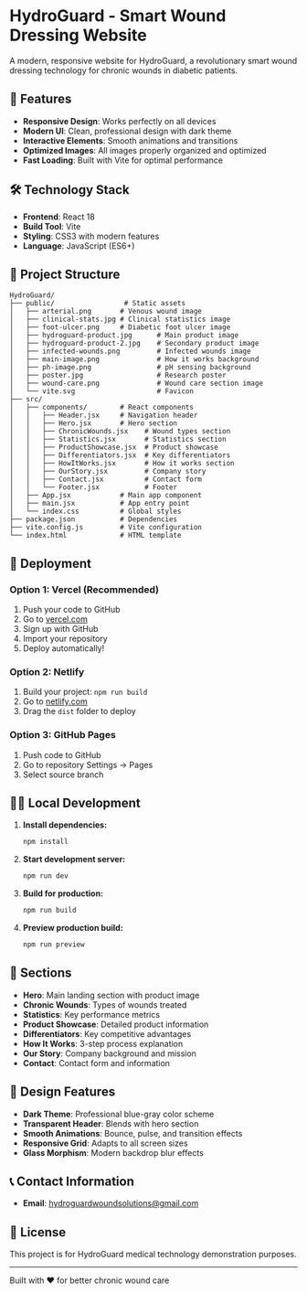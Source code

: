 # HydroGuard - Smart Wound Dressing Website

A modern, responsive website for HydroGuard, a revolutionary smart wound dressing technology for chronic wounds in diabetic patients.

## 🚀 Features

- **Responsive Design**: Works perfectly on all devices
- **Modern UI**: Clean, professional design with dark theme
- **Interactive Elements**: Smooth animations and transitions
- **Optimized Images**: All images properly organized and optimized
- **Fast Loading**: Built with Vite for optimal performance

## 🛠️ Technology Stack

- **Frontend**: React 18
- **Build Tool**: Vite
- **Styling**: CSS3 with modern features
- **Language**: JavaScript (ES6+)

## 📁 Project Structure

```
HydroGuard/
├── public/                 # Static assets
│   ├── arterial.png       # Venous wound image
│   ├── clinical-stats.jpg # Clinical statistics image
│   ├── foot-ulcer.png     # Diabetic foot ulcer image
│   ├── hydroguard-product.jpg      # Main product image
│   ├── hydroguard-product-2.jpg    # Secondary product image
│   ├── infected-wounds.png         # Infected wounds image
│   ├── main-image.png              # How it works background
│   ├── ph-image.png                # pH sensing background
│   ├── poster.jpg                  # Research poster
│   ├── wound-care.png              # Wound care section image
│   └── vite.svg                    # Favicon
├── src/
│   ├── components/        # React components
│   │   ├── Header.jsx     # Navigation header
│   │   ├── Hero.jsx       # Hero section
│   │   ├── ChronicWounds.jsx    # Wound types section
│   │   ├── Statistics.jsx       # Statistics section
│   │   ├── ProductShowcase.jsx  # Product showcase
│   │   ├── Differentiators.jsx  # Key differentiators
│   │   ├── HowItWorks.jsx       # How it works section
│   │   ├── OurStory.jsx         # Company story
│   │   ├── Contact.jsx          # Contact form
│   │   └── Footer.jsx           # Footer
│   ├── App.jsx            # Main app component
│   ├── main.jsx           # App entry point
│   └── index.css          # Global styles
├── package.json           # Dependencies
├── vite.config.js         # Vite configuration
└── index.html             # HTML template
```

## 🚀 Deployment

### Option 1: Vercel (Recommended)
1. Push your code to GitHub
2. Go to [vercel.com](https://vercel.com)
3. Sign up with GitHub
4. Import your repository
5. Deploy automatically!

### Option 2: Netlify
1. Build your project: `npm run build`
2. Go to [netlify.com](https://netlify.com)
3. Drag the `dist` folder to deploy

### Option 3: GitHub Pages
1. Push code to GitHub
2. Go to repository Settings → Pages
3. Select source branch

## 🏃‍♂️ Local Development

1. **Install dependencies:**
   ```bash
   npm install
   ```

2. **Start development server:**
   ```bash
   npm run dev
   ```

3. **Build for production:**
   ```bash
   npm run build
   ```

4. **Preview production build:**
   ```bash
   npm run preview
   ```

## 📱 Sections

- **Hero**: Main landing section with product image
- **Chronic Wounds**: Types of wounds treated
- **Statistics**: Key performance metrics
- **Product Showcase**: Detailed product information
- **Differentiators**: Key competitive advantages
- **How It Works**: 3-step process explanation
- **Our Story**: Company background and mission
- **Contact**: Contact form and information

## 🎨 Design Features

- **Dark Theme**: Professional blue-gray color scheme
- **Transparent Header**: Blends with hero section
- **Smooth Animations**: Bounce, pulse, and transition effects
- **Responsive Grid**: Adapts to all screen sizes
- **Glass Morphism**: Modern backdrop blur effects

## 📞 Contact Information

- **Email**: hydroguardwoundsolutions@gmail.com

## 📄 License

This project is for HydroGuard medical technology demonstration purposes.

---

Built with ❤️ for better chronic wound care
